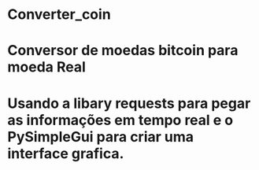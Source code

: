 # Converter_coin
# Conversor de moedas bitcoin para moeda Real
# Usando a libary requests para pegar as informações em tempo real e o PySimpleGui para criar uma interface grafica.
 
